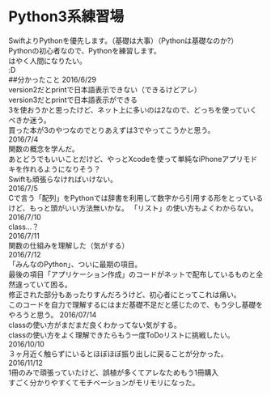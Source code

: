 # Python3系練習場   
SwiftよりPythonを優先します。（基礎は大事）（Pythonは基礎なのか?）  
Pythonの初心者なので、Pythonを練習します。  
はやく人間になりたい。  
:D  
##分かったこと
2016/6/29  
version2だとprintで日本語表示できない（できるけどアレ）  
version3だとprintで日本語表示ができる  
3を使おうかと思ったけど、ネット上に多いのは2なので、どっちを使っていくべきか迷う。  
買った本が3のやつなのでとりあえずは3でやってこうかと思う。  
2016/7/4  
関数の概念を学んだ。  
あとどうでもいいことだけど、やっとXcodeを使って単純なiPhoneアプリモドキを作れるようになりそう？  
Swiftも頑張らなければいけない。  
2016/7/5  
Cで言う「配列」をPythonでは辞書を利用して数字から引用する形をとっているけど、もっと頭がいい方法無いかな。
「リスト」の使い方もよくわからない。  
2016/7/10  
class...？  
2016/7/11  
関数の仕組みを理解した（気がする）  
2016/7/12  
「みんなのPython」、ついに最期の項目。  
最後の項目「アプリケーション作成」のコードがネットで配布しているものと全然違っていて困る。  
修正された部分もあったりすんだろうけど、初心者にとってこれは痛い。  
このコードを自力で理解するにはまだ基礎不足だと感じたので、もう少し基礎をやろうと思う。
2016/07/14  
classの使い方がまだまだ良くわかってない気がする。  
classの使い方をよく理解できたらもう一度ToDoリストに挑戦したい。  
2016/10/10  
３ヶ月近く触らずにいるとほぼほぼ振り出しに戻ることが分かった。  
2016/11/12  
1冊のみで頑張っていたけど、誤植が多くてアレなためもう1冊購入  
すごく分かりやすくてモチベーションがモリモリになった。  
